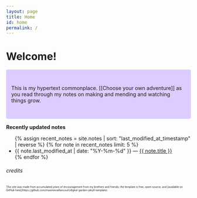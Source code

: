 ```yaml
---
layout: page
title: Home
id: home
permalink: /
---
```


# Welcome!

<p style="padding: 3em 1em; background: #ddccff; border-radius: 4px;">
  This is my hypertext commonplace. [[Choose your own adventure]] as you read through my notes on making and mending and watching things grow.
</p>

<strong>Recently updated notes</strong>

<ul>
  {% assign recent_notes = site.notes | sort: "last_modified_at_timestamp" | reverse %}
  {% for note in recent_notes limit: 5 %}
    <li>
      {{ note.last_modified_at | date: "%Y-%m-%d" }} — <a class="internal-link" href="{{ site.baseurl }}{{ note.url }}">{{ note.title }}</a>
    </li>
  {% endfor %}
</ul>

###### credits

<p style="font-size:50%;">This site was made from accumulated years of encouragement from my brothers and friends; the template is free, open-source, and [available on GitHub here](https://github.com/maximevaillancourt/digital-garden-jekyll-template).</p>

<style>
  .wrapper {
    max-width: 46em;
  }
</style>
